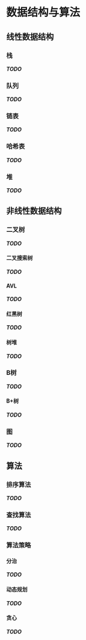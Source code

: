 # 数据结构与算法

## 线性数据结构

### 栈

***TODO***

### 队列

***TODO***

### 链表

***TODO***

### 哈希表

***TODO***

### 堆

***TODO***

## 非线性数据结构

### 二叉树

***TODO***

#### 二叉搜索树

***TODO***

#### AVL

***TODO***

#### 红黑树

***TODO***

#### 树堆

***TODO***

### B树

***TODO***

#### B+树

***TODO***

### 图

***TODO***

## 算法

### 排序算法

***TODO***

### 查找算法

***TODO***

### 算法策略

#### 分治

***TODO***

#### 动态规划

***TODO***

#### 贪心

***TODO***
